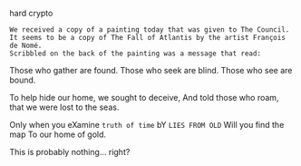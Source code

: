 hard crypto

    We received a copy of a painting today that was given to The Council.
    It seems to be a copy of The Fall of Atlantis by the artist François de Nomé.
    Scribbled on the back of the painting was a message that read:

Those who gather are found.
Those who seek are blind.
Those who see are bound.

To help hide our home,
we sought to deceive,
And told those who roam,
that we were lost to the seas.

Only when you eXamine `truth of time`
bY `LIES FROM OLD`
Will you find the map
To our home of gold.

This is probably nothing... right?
